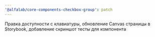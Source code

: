 ```yaml
---
'@alfalab/core-components-checkbox-group': patch
---
```


Правка доступности с клавиатуры, обновление Canvas страницы в Storybook, добавление скриншот тесты для компонента

